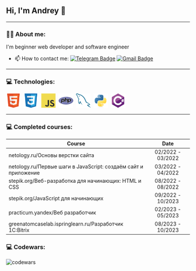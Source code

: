 
## Hi, I'm Andrey 👋

---

### :man_technologist: About me:
I'm beginner web developer and software engineer

- :mailbox: How to contact me: [![Telegram Badge](https://img.shields.io/badge/-telegram-blue?style=flat&logo=Telegram&logoColor=white)](https://t.me/Grishunin_A) [![Gmail Badge](https://img.shields.io/badge/-Gmail-red?style=flat&logo=Gmail&logoColor=white)](mailto:andreygrishunin@gmail.com)

---

### 💻 Technologies:

<div>
  <img src="https://github.com/devicons/devicon/blob/master/icons/html5/html5-original.svg" title="html5" alt="html5" width="40" height="40"/>&nbsp;
  <img src="https://github.com/devicons/devicon/blob/master/icons/css3/css3-original.svg" title="css" alt="css" width="40" height="40"/>&nbsp;
  <img src="https://github.com/devicons/devicon/blob/master/icons/javascript/javascript-original.svg" title="javascript" alt="javascript" width="40" height="40"/>&nbsp;
  <img src="https://github.com/devicons/devicon/blob/master/icons/php/php-original.svg" title="php" alt="php" width="40" height="40"/>&nbsp;
  <img src="https://github.com/devicons/devicon/blob/master/icons/mysql/mysql-original.svg" title="mysql" alt="mysql" width="40" height="40"/>&nbsp;
  <img src="https://github.com/devicons/devicon/blob/master/icons/python/python-original.svg" title="python" alt="python" width="40" height="40"/>&nbsp;
  <img src="https://github.com/devicons/devicon/blob/master/icons/csharp/csharp-original.svg" title="csharp" alt="csharp" width="40" height="40"/>&nbsp;
  
</div>

---

### 💻 Completed courses:

| Course                                                          | Date              |
| ----------------------------------------------------------------| :---------------: |
| netology.ru/Основы верстки сайта                                | 02/2022 - 03/2022 |
| netology.ru/Первые шаги в JavaScript: создаём сайт и приложение | 03/2022 - 04/2022 |
| stepik.org/Веб-разработка для начинающих: HTML и CSS            | 08/2022 - 08/2022 |
| stepik.org/JavaScript для начинающих                            | 09/2022 - 10/2023 |
| practicum.yandex/Веб разработчик                                | 02/2023 - 05/2023 |
| greenatomcaselab.ispringlearn.ru/Разработчик 1С:Bitrix          | 08/2023 - 10/2023 |

 ### 💻 Codewars:

![codewars](https://www.codewars.com/users/71Y3/badges/large)
